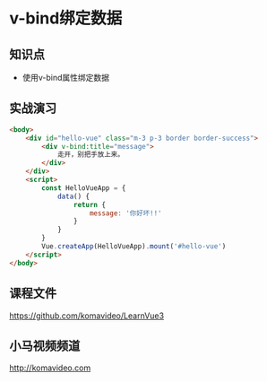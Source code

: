 v-bind绑定数据
=============

## 知识点

* 使用v-bind属性绑定数据

## 实战演习

~~~html
<body>
    <div id="hello-vue" class="m-3 p-3 border border-success">
        <div v-bind:title="message">
            走开，别把手放上来。
        </div>
    </div>    
    <script>
        const HelloVueApp = {
            data() {
                return {
                    message: '你好坏!!'
                }
            }
        }
        Vue.createApp(HelloVueApp).mount('#hello-vue')
    </script>    
</body>
~~~

## 课程文件

https://github.com/komavideo/LearnVue3

## 小马视频频道

http://komavideo.com
